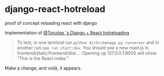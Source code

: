 # django-react-hotreload
proof of concept reloading react with django

Implementation of [@Toruitas 's Django + React hotreloading](https://hackernoon.com/how-to-bring-live-reloading-back-to-a-django-and-react-project-ilf3ubm)

> To test, in one terminal run `python djrhr/manage.py runserver` and in another run `npm run start:dev`. You should see a new main.js in frontend/static/frontend/dist.... Opening up 127.0.0.1:8000 will show "This is the React index."

Make a change, and voilà, it appears.
